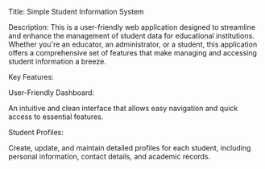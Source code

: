 Title: Simple Student Information System

Description:
This is a user-friendly web application designed to streamline and enhance the management of student data for educational institutions. Whether you're an educator, an administrator, or a student, this application offers a comprehensive set of features that make managing and accessing student information a breeze.

Key Features:

User-Friendly Dashboard:

An intuitive and clean interface that allows easy navigation and quick access to essential features.

Student Profiles:

Create, update, and maintain detailed profiles for each student, including personal information, contact details, and academic records.
